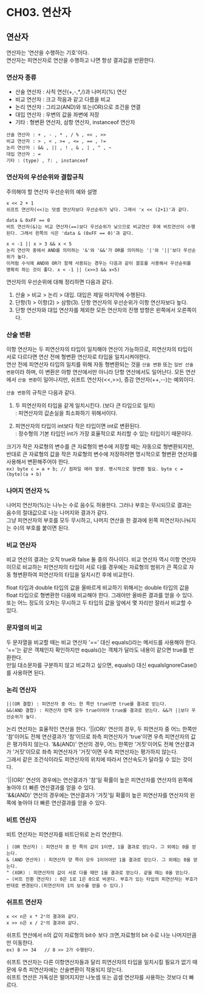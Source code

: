 CH03. 연산자
======
## 연산자
연산자는 '연산을 수행하는 기호'이다.  
연산자는 피연산자로 연산을 수행하고 나면 항상 결과값을 반환한다.  

### 연산자 종류
- 산술 연산자 : 사칙 연산(+,-,*,/)과 나머지(%) 연산
- 비교 연산자 : 크고 작음과 같고 다름을 비교
- 논리 연산자 : 그리고(AND)와 또는(OR)으로 조건을 연결
- 대입 연산자 : 우변의 값을 좌변에 저장
- 기타 : 형변환 연산자, 삼항 연산자, instanceof 연산자
```text
산술 연산자 : + , - , * , / % , << , >>   
비교 연산자 : > , < , >= , <= , == , !=
논리 연산자 : && , || , ! , & , | , ^ , ~
대입 연산자 : =
기타 : (type) , ?: , instanceof
```

### 연산자의 우선순위와 결합규칙
주의해야 할 연산자 우선순위의 예와 설명
```text
x << 2 + 1
쉬프트 연산자(<<)는 덧셈 연산자보다 우선순위가 낮다. 그래서 'x << (2+1)'과 같다.

data & 0xFF == 0
비트 연산자(&)는 비교 연산자(==)보다 우선순위가 낮으므로 비교연산 후에 비트연산이 수행된다. 그래서 왼쪽의 식은 'data & (0xFF == 0)'과 같다.

x < -1 || x > 3 && x < 5
논리 연산자 중에서 AND를 의미하는 '&'와 '&&'가 OR를 의미하는 '|'와 '||'보다 우선순위가 높다. 
이처럼 수식에 AND와 OR가 함께 사용되는 경우는 다음과 같이 괄호를 사용해서 우선순위를 명확히 하는 것이 좋다. x < -1 || (x>>3 && x<5)
```

연산자의 우선순위에 대해 정리하면 다음과 같다.  
1. 산술 > 비교 > 논리 > 대입. 대입은 제일 마지막에 수행된다.
2. 단항(1) > 이항(2) > 삼항(3). 단항 연산자의 우선순위가 이항 연산자보다 높다.
3. 단항 연산자와 대입 연산자를 제외한 모든 연산자의 진행 방향은 왼쪽에서 오른쪽이다.

### 산술 변환  
이항 연산자는 두 피연산자의 타입이 일치해야 연산이 가능하므로, 피연산자의 타입이 서로 다르다면 연산 전에 형변환 연산자로 타입을 일치시켜야한다.  
연산 전에 피연산자 타입의 일치를 위해 자동 형변환되는 것을 `산술 변환` 또는 `일반 산술 변환`이라 하며, 이 변환은 아항 연산에서만 아니라 단항 연산에서도 일어난다. 
모든 연산에서 `산술 변환`이 일어나지만, 쉬프트 연산자(<<,>>), 증감 연산자(++,--)는 예외이다.  

`산술 변환`의 규칙은 다음과 같다.  
1. 두 피연산자의 타입을 같게 일치시킨다. (보다 큰 타입으로 일치)  
   : 피연산자의 값손실을 최소화하기 위해서이다.
   
2. 피연산자의 타입이 int보다 작은 타입이면 int로 변환된다.  
   : 정수형의 기본 타입인 int가 가장 효율적으로 처리할 수 있는 타입이기 때문이다.  

크기가 작은 자료형의 변수를 큰 자료형의 변수에 저장할 때는 자동으로 형변환되지만, 반대로 큰 자료형의 값을 작은 자료형의 변수에 저장하려면 명시적으로 형변환 연산자를 사용해서 변환해주어야 한다.  
```ex) byte c = a + b; // 컴파일 에러 발생. 명시적으로 형변환 필요. byte c = (byte)(a + b)```


### 나머지 연산자 %
나머지 연산자(%)는 나누는 수로 음수도 허용한다. 그러나 부호는 무시되므로 결과는 음수의 절대값으로 나눈 나머지와 결과가 같다.  
그냥 피연산자의 부호를 모두 무시하고, 나머지 연산을 한 결과에 왼쪽 피연산자(나눠지는 수)의 부호를 붙이면 된다.  

### 비교 연산자  
비교 연산의 결과는 오직 true와 false 둘 중의 하나이다. 
비교 연산자 역시 이항 연산자이므로 비교하는 피연산자의 타입이  서로 다를 경우에는 자료형의 범위가 큰 쪽으로 자동 형변환하여 피연산자의 타입을 일치시킨 후에 비교한다.  

float 타입과 double 타입의 값을 올바르게 비교하기 위해서는 double 타입의 값을 float 타입으로 형변환한 다음에 비교해야 한다. 그래야만 올바른 결과를 얻을 수 있다. 
또는 어느 정도의 오차는 무시하고 두 타입의 값을 앞에서 몇 자리만 잘라서 비교할 수 있다.  

### 문자열의 비교  
두 문자열을 비교할 때는 비교 연산자 '==' 대신 equals()라는 메서드를 사용해야 한다. 
'=='는 같은 객체인지 확인하지만 equals()는 객체가 달라도 내용이 같으면 true를 반환한다.  
만일 대소문자를 구분하지 않고 비교하고 싶으면, equals() 대신 equalsIgnoreCase()를 사용하면 된다.  

### 논리 연산자  
```text
||(OR 결합) : 피연산자 중 어느 한 쪽만 true이면 true를 결과로 얻는다.
&&(AND 결합) : 피연산자 양쪽 모두 true이어야 true를 결과로 얻는다. &&가 ||보다 우선순위가 높다. 
```

논리 연산자는 효율적인 연산을 한다. '||(OR)' 연산의 경우, 두 피연산자 중 어느 한쪽만 '참'이어도 전체 연산결과가 '참'이므로 좌측 피연산자가 'true'이면 우측 피연산자의 값은 평가하지 않는다. 
'&&(AND)' 연산의 경우, 어느 한쪽만 '거짓'이어도 전체 연산결과가 '거짓'이므로 좌측 피연산자가 '거짓'이면 우측 피연산자는 평가하지 않는다.  
그래서 같은 조건식이라도 피연산자의 위치에 따라서 연산속도가 달라질 수 있는 것이다.  

'||(OR)' 연산의 경우에는 연산결과가 '참'일 확률이 높은 피연산자를 연산자의 왼쪽에 놓아야 더 빠른 연산결과를 얻을 수 있다.  
'&&(AND)' 연산의 경우에는 연산결과가 '거짓'일 확률이 높은 피연산자를 연산자의 왼쪽에 놓아야 더 빠른 연산결과를 얻을 수 있다.  


### 비트 연산자 
비트 연산자는 피연산자를 비트단위로 논리 연산한다.  
```text
| (OR 연산자) : 피연산자 중 한 쪽의 값이 1이면, 1을 결과로 얻는다. 그 외에는 0을 얻는다.
& (AND 연산자) : 피연산자 양 쪽이 모두 1이어야만 1을 결과로 얻는다. 그 외에는 0을 얻는다.
^ (XOR) : 피연산자의 값이 서로 다를 때만 1을 결과로 얻는다. 같을 때는 0을 얻는다.
~ (비트 전환 연산자) : 0은 1로 1은 0으로 바꾼다. 부호가 있는 타입의 피연산자는 부호가 반대로 변경된다.(피연산자의 1의 보수를 얻을 수 있다.)
```

### 쉬프트 연산자  
```text
x << n은 x * 2ⁿ의 결과와 같다.
x >> n은 x / 2ⁿ의 결과와 같다.
```
쉬프트 연산에서 n의 값이 자료형의 bit수 보다 크면,자료형의 bit 수로 나눈 나머지만큼만 이동한다.  
`ex) 8 >> 34   // 8 >> 2가 수행된다. `  

쉬프트 연산자는 다른 이항연산자들과 달리 피연산자의 타입을 일치시킬 필요가 없기 때문에 우측 피연산자에는 산술변환이 적용되지 않는다.  
쉬프트 연산은 가독성은 떨어지지만 나눗셈 또는 곱셈 연산자를 사용하는 것보다 더 빠르다.  

